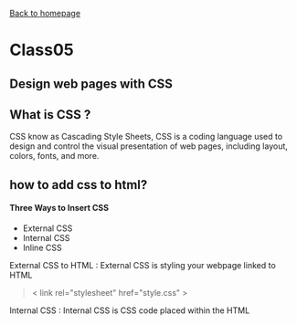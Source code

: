 [Back to homepage](https://mhassan206.github.io/reading-notes/)

# Class05
## Design web pages with CSS 

## What is CSS ?

CSS know as Cascading Style Sheets, CSS is a coding language used to design and control the visual presentation of web pages, including layout, colors, fonts, and more.

## how to add css to html?

#### Three Ways to Insert CSS

- External CSS
- Internal CSS
- Inline CSS

External CSS to HTML : External CSS is styling your webpage linked to HTML

>  < link rel="stylesheet" href="style.css" >

Internal CSS : Internal CSS is CSS code placed within the HTML <style> element to style elements on the same page.
> 
 Inline CSS is styling applied directly to HTML elements using the "style" attribute.
> < p style="color: red;">This is a red text.</p>

### css coloring
> < p {
    color: red;
}






